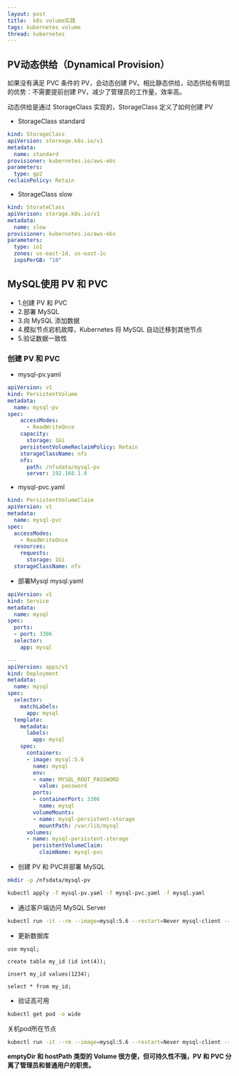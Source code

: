 ```yaml
---
layout: post
title:  k8s volume实践
tags: kubernetes volume
thread: kubernetes
---
```


## PV动态供给（Dynamical Provision）

如果没有满足 PVC 条件的 PV，会动态创建 PV。相比静态供给，动态供给有明显的优势：不需要提前创建 PV，减少了管理员的工作量，效率高。

动态供给是通过 StorageClass 实现的，StorageClass 定义了如何创建 PV

* StorageClass standard

```yaml
kind: StorageClass
apiVersion: storeage.k8s.io/v1
metadata:
  name: standard
provisioner: kubernetes.io/aws-ebs
parameters:
  type: gp2
reclainPolicy: Retain

```

* StorageClass slow

```yaml
kind: StorateClass
apiVerison: storage.k8s.io/v1
metadata:
  name: slow
provisioner: kubernetes.io/aws-ebs
parameters:
  type: io1
  zones: us-east-1d, us-east-1c
  iopsPerGB: "10"
```

## MySQL使用 PV 和 PVC

* 1.创建 PV 和 PVC
* 2.部署 MySQL
* 3.向 MySQL 添加数据
* 4.模拟节点宕机故障，Kubernetes 将 MySQL 自动迁移到其他节点
* 5.验证数据一致性

### 创建 PV 和 PVC

* mysql-pv.yaml

```yaml
apiVersion: v1
kind: PersistentVolume
metadata:
  name: mysql-pv
spec:
    accessModes:
      - ReadWriteOnce
    capacity:
      storage: 1Gi
    persistentVolumeReclaimPolicy: Retain
    storageClassName: nfs
    nfs:
      path: /nfsdata/mysql-pv
      server: 192.168.1.8

```

* mysql-pvc.yaml

```yaml
kind: PersistentVolumeClaim
apiVersion: v1
metadata:
  name: mysql-pvc
spec:
  accessModes:
    - ReadWriteOnce
  resources:
    requests:
      storage: 1Gi
  storageClassName: nfs

```

* 部署Mysql mysql.yaml

```yaml
apiVersion: v1
kind: Service
metadata:
  name: mysql
spec:
  ports:
  - port: 3306
  selector:
    app: mysql

---
apiVersion: apps/v1
kind: Deployment
metadata:
  name: mysql
spec:
  selector:
    matchLabels:
      app: mysql
  template:
    metadata:
      labels:
        app: mysql
    spec:
      containers:
      - image: mysql:5.6
        name: mysql
        env:
        - name: MYSQL_ROOT_PASSWORD
          value: password
        ports:
        - containerPort: 3306
          name: mysql
        volumeMounts:
        - name: mysql-persistent-storage
          mountPath: /var/lib/mysql
      volumes:
      - name: mysql-persistent-storage
        persistentVolumeClaim:
          claimName: mysql-pvc

```

* 创建 PV 和 PVC并部署 MySQL

```bash
mkdir -p /nfsdata/mysql-pv

kubectl apply -f mysql-pv.yaml -f mysql-pvc.yaml -f mysql.yaml
```

* 通过客户端访问 MySQL Server

```bash
kubectl run -it --rm --image=mysql:5.6 --restart=Never mysql-client -- mysql -h mysql -ppassword
```

* 更新数据库

```mysql
use mysql;

create table my_id (id int(4));

insert my_id values(1234);

select * from my_id;
```

* 验证高可用

```bash
kubectl get pod -o wide
```

关机pod所在节点

```bash
kubectl run -it --rm --image=mysql:5.6 --restart=Never mysql-client -- mysql -h mysql -ppassword -e "select * from mysql.my_id"
```

**emptyDir 和 hostPath 类型的 Volume 很方便，但可持久性不强，PV 和 PVC 分离了管理员和普通用户的职责。**
